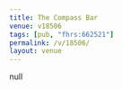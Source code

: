 ```yaml
---
title: The Compass Bar
venue: v18506
tags: [pub, "fhrs:662521"]
permalink: /v/18506/
layout: venue
---
```

null